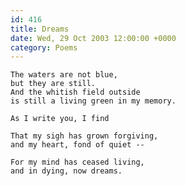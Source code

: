 ```yaml
---
id: 416
title: Dreams
date: Wed, 29 Oct 2003 12:00:00 +0000
category: Poems
---
```


    The waters are not blue,  
    but they are still.  
    And the whitish field outside  
    is still a living green in my memory.

    As I write you, I find

    That my sigh has grown forgiving,  
    and my heart, fond of quiet --

    For my mind has ceased living,  
    and in dying, now dreams.


